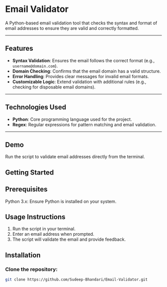 # Email Validator

A Python-based email validation tool that checks the syntax and format of email addresses to ensure they are valid and correctly formatted.

---

## Features

- **Syntax Validation**: Ensures the email follows the correct format (e.g., `username@domain.com`).
- **Domain Checking**: Confirms that the email domain has a valid structure.
- **Error Handling**: Provides clear messages for invalid email formats.
- **Customizable Logic**: Extend validation with additional rules (e.g., checking for disposable email domains).

---

## Technologies Used

- **Python**: Core programming language used for the project.
- **Regex**: Regular expressions for pattern matching and email validation.

---

## Demo

Run the script to validate email addresses directly from the terminal.  


## Getting Started
## Prerequisites
Python 3.x: Ensure Python is installed on your system.


## Usage Instructions
1. Run the script in your terminal.
2. Enter an email address when prompted.
3. The script will validate the email and provide feedback.

## Installation
### Clone the repository:
```bash
git clone https://github.com/Sudeep-Bhandari/Email-Validator.git
